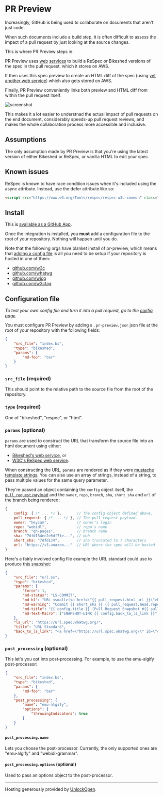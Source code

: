 # PR Preview

Increasingly, GitHub is being used to collaborate on documents that aren't just code.

When such documents include a build step,
it is often difficult to assess the impact of a pull request by just looking at the source changes.

This is where PR Preview steps in.

PR Preview uses [web](https://labs.w3.org/spec-generator/) [services](https://api.csswg.org/bikeshed/)
to build a ReSpec or Bikeshed versions of the spec in the pull request,
which it stores on AWS.

It then uses this spec preview to create an HTML diff of the spec
(using [yet another web service](https://services.w3.org/htmldiff))
which also gets stored on AWS.

Finally, PR Preview conveniently links both preview and HTML diff from within the pull request itself:

![screenshot](/images/screenshot-1.jpg)

This makes it a lot easier to understnad the actual impact of pull requests on the end document,
considerably speeds-up pull request reviews,
and makes the whole collaboration process more accessible and inclusive.

## Assumptions

The only assumption made by PR Preview is that you're using
the latest version of either Bikeshed or ReSpec, or vanilla HTML to edit your spec.

## Known issues

ReSpec is known to have race condition issues when it's included using the async attribute.
Instead, use the defer attribute like so:

```html
<script src="https://www.w3.org/Tools/respec/respec-w3c-common" class="remove" defer></script>
```

## Install

This is [available as a GitHub App](https://github.com/apps/pr-preview).

Once the integration is installed,
you **must** add a configuration file to the root of your repository.
Nothing will happen until you do.

Note that the following orgs have blanket install of pr-preview,
which means that [adding a config file](https://tobie.github.io/pr-preview/config.html)
is all you need to be setup if your repository is hosted in one of them:

* [github.com/w3c](https://github.com/w3c/)
* [github.com/whatwg](https://github.com/whatwg/)
* [github.com/wicg](https://github.com/wicg/)
* [github.com/w3ctag](https://github.com/w3ctag/)

## Configuration file

_To test your own config file and turn it into a pull request,
go to the [config page](https://tobie.github.io/pr-preview/config.html)._

You must configure PR Preview by adding a
`.pr-preview.json` json file at the root of your repository
with the following fields:

```json
{
    "src_file": "index.bs",
    "type": "bikeshed",
    "params": {
        "md-foo": "bar"
    }
}
```

### `src_file` (required)

This should point to the relative path to the source file from the root of the repository.

### `type` (required)

One of "bikeshed", "respec", or "html".

### `params` (optional)

`params` are used to construct the URL that transform the source file into an html document
using either:

* [Bikeshed's web service](https://api.csswg.org/bikeshed/), or
* [W3C's ReSpec web service](https://github.com/w3c/spec-generator).

When constructing the URL, `params` are rendered as if they were [mustache template strings](https://github.com/janl/mustache.js#mustachejs---logic-less-mustache-templates-with-javascript).
You can also use an array of strings, instead of a string, to pass multiple values for the same query parameter.

They're passed an object containing the `config` object itself,
the [`pull_request` payload](https://developer.github.com/v3/pulls/#get-a-single-pull-request)
and the `owner`, `repo`, `branch`, `sha`, `short_sha` and `url` of the branch being rendered:

```js
{
    config: { /* ... */ },       // The config object defined above.
    pull_request: { /* ... */ }, // The pull request payload.
    owner: "heycam",             // owner's login
    repo: "webidl",              // repo's name
    branch: "gh-pages",          // branch name
    sha: "7dfd134ee2e6df7fe...", // duh
    short_sha: "7dfd134",        // sha truncated to 7 characters
    url: "https://s3.amazon..."  // URL where the spec will be hosted
}
```

Here's a fairly involved config file example the URL standard could use
to produce [this snapshot](https://api.csswg.org/bikeshed/?url=https%3A%2F%2Fraw.githubusercontent.com%2Fwatilde%2Furl%2Fb46bf404569eece5597067e89749620faf0ea320%2Furl.bs&force=1&md-status=LS-COMMIT&md-h1=URL%20%3Csmall%3E(%3Ca%20href%3D%22https%3A%2F%2Fgithub.com%2Fwhatwg%2Furl%2Fpull%2F234%22%3EPR%20%23234%3C%2Fa%3E)%3C%2Fsmall%3E&md-warning=Commit%20b46bf40%20https%3A%2F%2Fgithub.com%2Fwatilde%2Furl%2Fcommit%2Fb46bf404569eece5597067e89749620faf0ea320%20replaced%20by%20https%3A%2F%2Furl.spec.whatwg.org%2F&md-title=URL%20Standard%20(Pull%20Request%20Snapshot%20%23234)&md-Text-Macro=SNAPSHOT-LINK%20%3Ca%20href%3D%22https%3A%2F%2Furl.spec.whatwg.org%2F%22%20id%3D%22commit-snapshot-link%22%3EGo%20to%20the%20living%20standard%3C%2Fa%3E):

```json
{
    "src_file": "url.bs",
    "type": "bikeshed",
    "params": {
        "force": 1,
        "md-status": "LS-COMMIT",
        "md-h1": "URL <small>(<a href=\"{{ pull_request.html_url }}\">PR #{{ pull_request.number }}</a>)</small>",
        "md-warning": "Commit {{ short_sha }} {{ pull_request.head.repo.html_url }}/commit/{{ sha }} replaced by {{ config.ls_url }}",
        "md-title": "{{ config.title }} (Pull Request Snapshot #{{ pull_request.number }})",
        "md-Text-Macro": ["SNAPSHOT-LINK {{ config.back_to_ls_link }}", "COMMIT-SHA {{ sha }}"]
    },
    "ls_url": "https://url.spec.whatwg.org/",
    "title": "URL Standard",
    "back_to_ls_link": "<a href=\"https://url.spec.whatwg.org/\" id=\"commit-snapshot-link\">Go to the living standard</a>"
}
```

### `post_processing` (optional)

This let's you opt into post-processing. For example, to use the emu-algify post-processor:

```json
{
    "src_file": "index.bs",
    "type": "bikeshed",
    "params": {
        "md-foo": "bar"
    },
    "post_processing": {
        "name": "emu-algify",
        "options": {
            "throwingIndicators": true
        }
    }
}
```

#### `post_processing.name`

Lets you choose the post-processor.
Currently, the only supported ones are "emu-algify" and "webidl-grammar".

#### `post_processing.options` (optional)

Used to pass an options object to the post-processor.

***

Hosting generously provided by <a href="https://www.unlockopen.com/home">UnlockOpen</a>.
